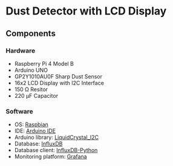 # Dust Detector with LCD Display

## Components
### Hardware
* Raspberry Pi 4 Model B
* Arduino UNO
* GP2Y1010AU0F Sharp Dust Sensor
* 16x2 LCD Display with I2C Interface
* 150 Ω Resitor
* 220 μF Capacitor

### Software
* OS: [Raspbian](https://www.raspberrypi.org/downloads/raspbian/)
* IDE: [Arduino IDE](https://www.arduino.cc/en/main/software)
* Arduino library: [LiquidCrystal_I2C](https://github.com/johnrickman/LiquidCrystal_I2C)
* Database: [InfluxDB](https://docs.influxdata.com/influxdb/v1.7/)
* Database client: [InfluxDB-Python](https://github.com/influxdata/influxdb-python)
* Monitoring platform: [Grafana](https://grafana.com/docs/installation/debian/)
